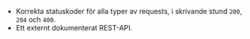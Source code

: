 - Korrekta statuskoder för alla typer av requests, i skrivande stund `200`, `204` och `400`.
- Ett externt dokumenterat REST-API.